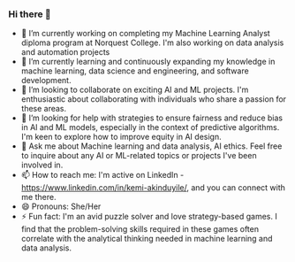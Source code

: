 ### Hi there 👋
- 🔭 I’m currently working on completing my Machine Learning Analyst diploma program at Norquest College. I'm also working on data analysis and automation projects
- 🌱 I’m currently learning and continuously expanding my knowledge in machine learning, data science and engineering, and software development.
- 👯 I’m looking to collaborate on exciting AI and ML projects. I'm enthusiastic about collaborating with individuals who share a passion for these areas.
- 🤔 I’m looking for help with strategies to ensure fairness and reduce bias in AI and ML models, especially in the context of predictive algorithms. I'm keen to explore how to improve equity in AI design.
- 💬 Ask me about Machine learning and data analysis, AI ethics. Feel free to inquire about any AI or ML-related topics or projects I've been involved in.
- 📫 How to reach me: I'm  active on LinkedIn - https://www.linkedin.com/in/kemi-akinduyile/, and you can connect with me there.
- 😄 Pronouns: She/Her
- ⚡ Fun fact: I'm an avid puzzle solver and love strategy-based games. I find that the problem-solving skills required in these games often correlate with the analytical thinking needed in machine learning and data analysis.
<!--
**FadekemiAkinduyile/FadekemiAkinduyile** is a ✨ _special_ ✨ repository because its `README.md` (this file) appears on your GitHub profile.

Here are some ideas to get you started:

- 🔭 I’m currently working on ...
- 🌱 I’m currently learning ...
- 👯 I’m looking to collaborate on ...
- 🤔 I’m looking for help with ...
- 💬 Ask me about ...
- 📫 How to reach me: ...
- 😄 Pronouns: ...
- ⚡ Fun fact: ...
-->
